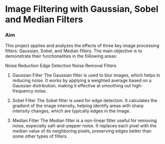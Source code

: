 # Image Filtering with Gaussian, Sobel and Median Filters

### Aim
This project applies and analyzes the effects of three key image processing filters: Gaussian, Sobel, and Median filters. The main objective is to demonstrate their functionalities in the following areas:

Noise Reduction
Edge Detection
Noise Removal
Filters

1. Gaussian Filter
The Gaussian filter is used to blur images, which helps in reducing noise. It works by applying a weighted average based on a Gaussian distribution, making it effective at smoothing out high-frequency noise.

2. Sobel Filter
The Sobel filter is used for edge detection. It calculates the gradient of the image intensity, helping identify areas with sharp intensity changes, which are typically edges in the image.

3. Median Filter
The Median filter is a non-linear filter useful for removing noise, especially salt-and-pepper noise. It replaces each pixel with the median value of its neighboring pixels, preserving edges better than some other types of filters.
